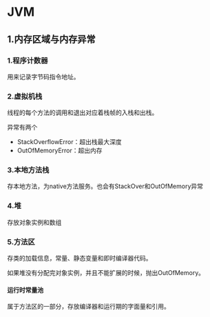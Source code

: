 # JVM

## 1.内存区域与内存异常

### 1.程序计数器

用来记录字节码指令地址。

### 2.虚拟机栈

线程的每个方法的调用和退出对应着栈帧的入栈和出栈。

异常有两个

- StackOverflowError：超出栈最大深度
- OutOfMemoryError：超出内存

### 3.本地方法栈

存本地方法，为native方法服务。也会有StackOver和OutOfMemory异常

### 4.堆

存放对象实例和数组

### 5.方法区

存类的加载信息，常量、静态变量和即时编译器代码。

如果堆没有分配完对象实例，并且不能扩展的时候，抛出OutOfMemory。

#### 运行时常量池

属于方法区的一部分，存放编译器和运行期的字面量和引用。